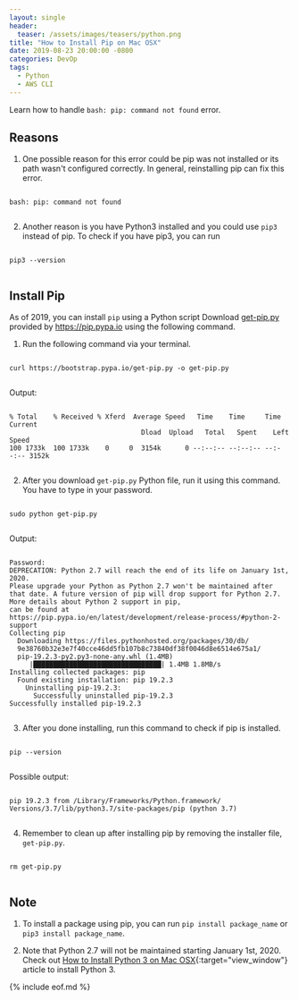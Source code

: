 ```yaml
---
layout: single
header:
  teaser: /assets/images/teasers/python.png
title: "How to Install Pip on Mac OSX"
date: 2019-08-23 20:00:00 -0800
categories: DevOp
tags:
  - Python
  - AWS CLI
---
```

Learn how to handle `bash: pip: command not found` error.  

## Reasons
1) One possible reason for this error could be pip was not installed or its path wasn't configured correctly. In general, reinstalling pip can fix this error.

<pre class='code'><code>
bash: pip: command not found

</code></pre>

2) Another reason is you have Python3 installed and you could use `pip3` instead of pip. To check if you have pip3, you can run

<pre class='code'><code>
pip3 --version

</code></pre>

## Install Pip
As of 2019, you can install `pip` using a Python script 
Download <a download='get-pip.py' href='https://bootstrap.pypa.io/get-pip.py'>get-pip.py</a> provided by https://pip.pypa.io using the following command. 

1) Run the following command via your terminal.    
<pre class='code'><code> 
curl https://bootstrap.pypa.io/get-pip.py -o get-pip.py

</code></pre>

Output:    

<pre class='code'><code> 
% Total    % Received % Xferd  Average Speed   Time    Time     Time  Current
                                 Dload  Upload   Total   Spent    Left  Speed
100 1733k  100 1733k    0     0  3154k      0 --:--:-- --:--:-- --:--:-- 3152k

</code></pre>

2) After you download `get-pip.py` Python file, run it using this command. You have to type in your password.    

<pre class='code'><code>
sudo python get-pip.py

</code></pre>

Output:   
<pre class='code'><code>
Password:  
DEPRECATION: Python 2.7 will reach the end of its life on January 1st, 2020.    
Please upgrade your Python as Python 2.7 won't be maintained after 
that date. A future version of pip will drop support for Python 2.7.   
More details about Python 2 support in pip,   
can be found at    
https://pip.pypa.io/en/latest/development/release-process/#python-2-support   
Collecting pip   
  Downloading https://files.pythonhosted.org/packages/30/db/     
  9e38760b32e3e7f40cce46dd5fb107b8c73840df38f0046d8e6514e675a1/   
  pip-19.2.3-py2.py3-none-any.whl (1.4MB)
     |████████████████████████████████| 1.4MB 1.8MB/s 
Installing collected packages: pip
  Found existing installation: pip 19.2.3
    Uninstalling pip-19.2.3:
      Successfully uninstalled pip-19.2.3
Successfully installed pip-19.2.3

</code></pre>

3) After you done installing, run this command to check if pip is installed.   

<pre class='code'><code>
pip --version

</code></pre>

Possible output:   

<pre class='code'><code>
pip 19.2.3 from /Library/Frameworks/Python.framework/
Versions/3.7/lib/python3.7/site-packages/pip (python 3.7)

</code></pre>

4) Remember to clean up after installing pip by removing the installer file, `get-pip.py`.  

<pre class='code'><code>
rm get-pip.py

</code></pre>

## Note
1) To install a package using pip, you can run `pip install package_name` or `pip3 install package_name`.    

2) Note that Python 2.7 will not be maintained starting January 1st, 2020. Check out [How to Install Python 3 on Mac OSX](https://jun711.github.io/devop/how-to-install-python3-on-mac-os/){:target="view_window"} article to install Python 3.   

{% include eof.md %}